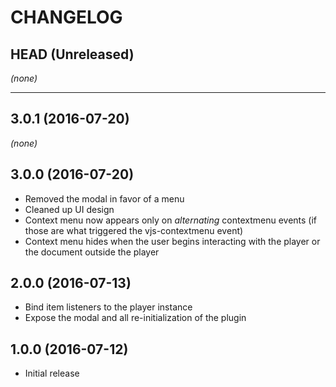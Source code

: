 CHANGELOG
=========

## HEAD (Unreleased)
_(none)_

--------------------

## 3.0.1 (2016-07-20)
_(none)_

## 3.0.0 (2016-07-20)
* Removed the modal in favor of a menu
* Cleaned up UI design
* Context menu now appears only on _alternating_ contextmenu events (if those are what triggered the vjs-contextmenu event)
* Context menu hides when the user begins interacting with the player or the document outside the player

## 2.0.0 (2016-07-13)
* Bind item listeners to the player instance
* Expose the modal and all re-initialization of the plugin

## 1.0.0 (2016-07-12)
* Initial release

